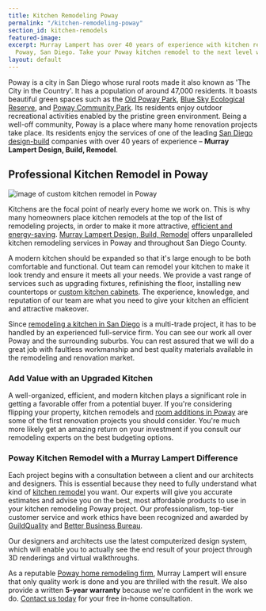 ```yaml
---
title: Kitchen Remodeling Poway
permalink: "/kitchen-remodeling-poway"
section_id: kitchen-remodels
featured-image: 
excerpt: Murray Lampert has over 40 years of experience with kitchen remodeling in
  Poway, San Diego. Take your Poway kitchen remodel to the next level with us.
layout: default
---
```


Poway is a city in San Diego whose rural roots made it also known as 'The City in the Country'. It has a population of around 47,000 residents. It boasts beautiful green spaces such as the [Old Poway Park](https://poway.org/452/Old-Poway-Park), [Blue Sky Ecological Reserve](http://www.blueskyreserve.org/), and [Poway Community Park](http://poway.org/307/Community-Park). Its residents enjoy outdoor recreational activities enabled by the pristine green environment. Being a well-off community, Poway is a place where many home renovation projects take place. Its residents enjoy the services of one of the leading [San Diego design-build](/san-diego-design-build-contractors) companies with over 40 years of experience – **Murray Lampert Design, Build, Remodel**.

## Professional Kitchen Remodel in Poway

![image of custom kitchen remodel in Poway](/uploads/brown-kitchen-remodel-after.jpg "Poway Kitchen Remodel")

Kitchens are the focal point of nearly every home we work on. This is why many homeowners place kitchen remodels at the top of the list of remodeling projects, in order to make it more attractive, [efficient and energy-saving](/san-diego-green-home-constructio). [Murray Lampert Design, Build, Remodel](/) offers unparalleled kitchen remodeling services in Poway and throughout San Diego County.

A modern kitchen should be expanded so that it's large enough to be both comfortable and functional. Out team can remodel your kitchen to make it look trendy and ensure it meets all your needs. We provide a vast range of services such as upgrading fixtures, refinishing the floor, installing new countertops or [custom kitchen cabinets](/san-diego-custom-cabinet-construction-services). The experience, knowledge, and reputation of our team are what you need to give your kitchen an efficient and attractive makeover.

Since [remodeling a kitchen in San Diego](/san-diego-kitchen-remodeling-services) is a multi-trade project, it has to be handled by an experienced full-service firm. You can see our work all over Poway and the surrounding suburbs. You can rest assured that we will do a great job with faultless workmanship and best quality materials available in the remodeling and renovation market.

### Add Value with an Upgraded Kitchen

A well-organized, efficient, and modern kitchen plays a significant role in getting a favorable offer from a potential buyer. If you're considering flipping your property, kitchen remodels and [room additions in Poway](/rooms-additions-poway) are some of the first renovation projects you should consider. You're much more likely get an amazing return on your investment if you consult our remodeling experts on the best budgeting options.

### Poway Kitchen Remodel with a Murray Lampert Difference

Each project begins with a consultation between a client and our architects and designers. This is essential because they need to fully understand what kind of [kitchen remodel](/san-diego-kitchen-remodeling-services) you want. Our experts will give you accurate estimates and advise you on the best, most affordable products to use in your kitchen remodeling Poway project. Our professionalism, top-tier customer service and work ethics have been recognized and awarded by [GuildQuality](/murray-lampert-recognized-among-north-americas-best/) and [Better Business Bureau](/another-better-business-bureau-torch-award/).

Our designers and architects use the latest computerized design system, which will enable you to actually see the end result of your project through 3D renderings and virtual walkthroughs.

As a reputable [Poway home remodeling firm](/service-locations/poway-design-build-and-remodel-services/), Murray Lampert will ensure that only quality work is done and you are thrilled with the result. We also provide a written **5-year warranty** because we're confident in the work we do. [Contact us today](#quick-contact) for your free in-home consultation.
